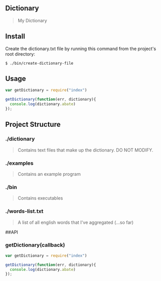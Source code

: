 ## Dictionary
> My Dictionary

## Install
Create the dictionary.txt file by running this command from the project's root directory:

```
$ ./bin/create-dictionary-file
```
## Usage
```javascript
var getDictionary = require("index")

getDictionary(function(err, dictionary){
  console.log(dictionary.abate)
});
```

## Project Structure
### ./dictionary
> Contains text files that make up the dictionary. DO NOT MODIFY.

### ./examples
> Contains an example program

### ./bin
> Contains executables 

### ./words-list.txt
> A list of all english words that I've aggregated (...so far)

##API

### getDictionary(callback)
```javascript
var getDictionary = require("index")

getDictionary(function(err, dictionary){
  console.log(dictionary.abate)
});
```


